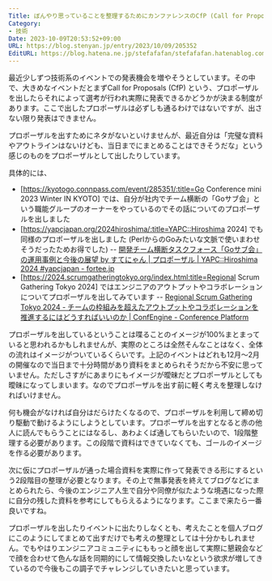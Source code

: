 ```yaml
---
Title: ぼんやり思っていることを整理するためにカンファレンスのCfP (Call for Proposals) を利用する
Category:
- 技術
Date: 2023-10-09T20:53:52+09:00
URL: https://blog.stenyan.jp/entry/2023/10/09/205352
EditURL: https://blog.hatena.ne.jp/stefafafan/stefafafan.hatenablog.com/atom/entry/820878482974380044
---
```


最近少しずつ技術系のイベントでの発表機会を増やそうとしています。その中で、大きめなイベントだとまずCall for Proposals (CfP) という、プロポーザルを出したらそれによって選考が行われ実際に発表できるかどうかが決まる制度があります。ここで出したプロポーザルは必ずしも通るわけではないですが、出さない限り発表はできません。

プロポーザルを出すためにネタがないといけませんが、最近自分は「完璧な資料やアウトラインはないけども、当日までにまとめることはできそうだな」という感じのものをプロポーザルとして出したりしています。

具体的には、

- [https://kyotogo.connpass.com/event/285351/:title=Go Conference mini 2023 Winter IN KYOTO] では、自分が社内でチーム横断の「Goサブ会」という職能グループのオーナーをやっているのでその話についてのプロポーザルを出しました
- [https://yapcjapan.org/2024hiroshima/:title=YAPC::Hiroshima 2024] でも同様のプロポーザルを出しました (PerlからのGoみたいな文脈で使いまわせそうだったためお得でした)
-- <a href="https://fortee.jp/yapc-hiroshima-2024/proposal/c94af01a-d0e3-4488-9046-83d185c53628">開発チーム横断タスクフォース「Goサブ会」の運用事例と今後の展望 by すてにゃん | プロポーザル | YAPC::Hiroshima 2024 #yapcjapan - fortee.jp</a>
- [https://2024.scrumgatheringtokyo.org/index.html:title=Regional Scrum Gathering Tokyo 2024] ではエンジニアのアウトプットやコラボレーションについてプロポーザルを出してみています
-- <a href="https://confengine.com/conferences/regional-scrum-gathering-tokyo-2024/proposal/19307">Regional Scrum Gathering Tokyo 2024 - チームの枠組みを超えたアウトプットやコラボレーションを推進するにはどうすればいいのか | ConfEngine - Conference Platform</a>

プロポーザルを出しているということは喋ることのイメージが100%まとまっていると思われるかもしれませんが、実際のところは全然そんなことはなく、全体の流れはイメージがついているくらいです。上記のイベントはどれも12月〜2月の開催なので当日まで十分時間があり資料をまとめられそうだから不安に思っていません。ただしさすがにあまりにもイメージが曖昧だとプロポーザルとしても曖昧になってしまいます。なのでプロポーザルを出す前に軽く考えを整理しなければいけません。

何も機会がなければ自分はだらけたくなるので、プロポーザルを利用して締め切り駆動で動けるようにしようとしています。プロポーザルを出すとなると赤の他人に読んでもらうことにはなるし、あわよくば通してもらいたいので、1段階整理する必要があります。この段階で資料はできていなくても、ゴールのイメージを作る必要があります。

次に仮にプロポーザルが通った場合資料を実際に作って発表できる形にするという2段階目の整理が必要となります。その上で無事発表を終えてブログなどにまとめられたら、今後のエンジニア人生で自分や同僚が似たような境遇になった際に自分の残した資料を参考にしてもらえるようになります。ここまで来たら一番良いですね。

プロポーザルを出したりイベントに出たりしなくとも、考えたことを個人ブログにこのようにしてまとめて出すだけでも考えの整理としては十分かもしれません。でもやはりエンジニアコミュニティにももっと顔を出して実際に懇親会などで顔を合わせて色んな話を同期的にして情報交換したいなという欲求が増してきているので今後もこの調子でチャレンジしていきたいと思っています。
